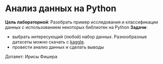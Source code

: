 # Анализ данных на Python

__Цель лабораторной__: 
Разобрать пример исследования и классификации данных с использованием некоторых библиотек на Python
__Задачи__:
- выбрать интересующий (любой) набор данных. Разнообразные датасеты можно скачать с [kaggle](https://www.kaggle.com/).
- провести анализ данных и сделать выводы

Дотаяет: Ирисы Фишера